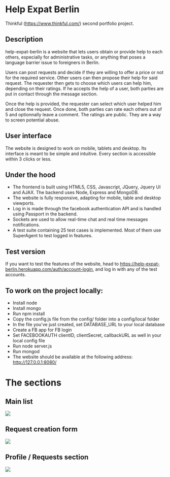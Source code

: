 # Help Expat Berlin

Thinkful (https://www.thinkful.com/) second portfolio project.

## Description
help-expat-berlin is a website that lets users obtain or provide help to each others, especially for administrative
tasks, or anything that poses a language barrier issue to foreigners in Berlin.

Users can post requests and decide if they are willing to offer a price or not for the required service. Other users
can then propose their help for said request. The requester then gets to choose which users can help him, depending on
their ratings. If he accepts the help of a user, both parties are put in contact through the message section.

Once the help is provided, the requester can select which user helped him and close the request. Once done, both parties
can rate each others out of 5 and optionnally leave a comment.
The ratings are public. They are a way to screen potential abuse.

## User interface

The website is designed to work on mobile, tablets and desktop. Its interface is meant to be simple and intuitive. Every
section is accessible within 3 clicks or less.

## Under the hood

* The frontend is built using HTML5, CSS, Javascript, JQuery, Jquery UI and AJAX. The backend uses Node, Express and MongoDB.
* The website is fully responsive, adapting for mobile, table and desktop viewports.
* Log in is made through the facebook authentication API and is handled using Passport in the backend.
* Sockets are used to allow real-time chat and real time messages notifications.
* A test suite containing 25 test cases is implemented. Most of them use SuperAgent to test logged in features.

## Test version

If you want to test the features of the website, head to https://help-expat-berlin.herokuapp.com/auth/account-login,
and log in with any of the test accounts.


## To work on the project locally:
* Install node
* Install mongo
* Run npm install
* Copy the config.js file from the config/ folder into a config/local folder
* In the file you've just created, set DATABASE_URL to your local database
* Create a FB app for FB login
* Set FACEBOOKAUTH clientID, clientSecret, callbackURL as well in your local config file
* Run node server.js
* Run mongod
* The website should be available at the following address: http://127.0.0.1:8080/

# The sections

## Main list

<img src="https://content.screencast.com/users/zeroots/folders/Jing/media/b4fadfb4-360f-468a-b342-997fc9085126/2017-04-04_2222.png" />

## Request creation form

<img src="https://content.screencast.com/users/zeroots/folders/Jing/media/79e45c5c-9308-412d-a38f-c5c4c77a363b/2017-04-04_2225.png" />

## Profile / Requests section

<img src="https://content.screencast.com/users/zeroots/folders/Jing/media/61c73e0e-43f5-499a-95e7-b550dbb1f392/2017-04-04_2226.png" />